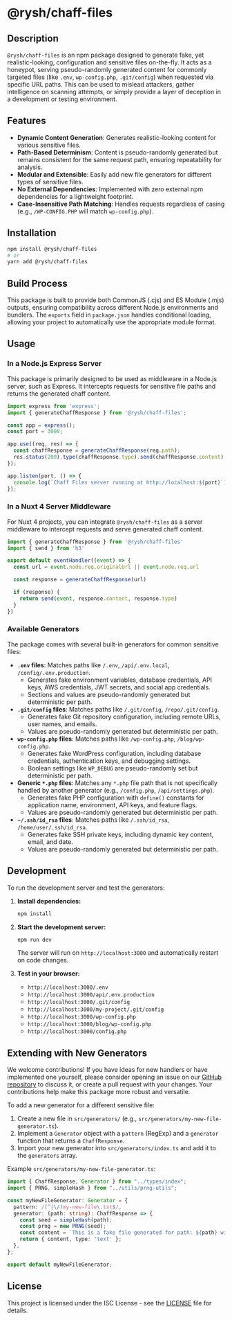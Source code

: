 # @rysh/chaff-files

## Description

`@rysh/chaff-files` is an npm package designed to generate fake, yet realistic-looking, configuration and sensitive files on-the-fly. It acts as a honeypot, serving pseudo-randomly generated content for commonly targeted files (like `.env`, `wp-config.php`, `.git/config`) when requested via specific URL paths. This can be used to mislead attackers, gather intelligence on scanning attempts, or simply provide a layer of deception in a development or testing environment.

## Features

-   **Dynamic Content Generation**: Generates realistic-looking content for various sensitive files.
-   **Path-Based Determinism**: Content is pseudo-randomly generated but remains consistent for the same request path, ensuring repeatability for analysis.
-   **Modular and Extensible**: Easily add new file generators for different types of sensitive files.
-   **No External Dependencies**: Implemented with zero external npm dependencies for a lightweight footprint.
-   **Case-Insensitive Path Matching**: Handles requests regardless of casing (e.g., `/WP-CONFIG.PHP` will match `wp-config.php`).

## Installation

```bash
npm install @rysh/chaff-files
# or
yarn add @rysh/chaff-files
```

## Build Process

This package is built to provide both CommonJS (.cjs) and ES Module (.mjs) outputs, ensuring compatibility across different Node.js environments and bundlers. The `exports` field in `package.json` handles conditional loading, allowing your project to automatically use the appropriate module format.



## Usage

### In a Node.js Express Server

This package is primarily designed to be used as middleware in a Node.js server, such as Express. It intercepts requests for sensitive file paths and returns the generated chaff content.

```typescript
import express from 'express';
import { generateChaffResponse } from '@rysh/chaff-files';

const app = express();
const port = 3000;

app.use((req, res) => {
  const chaffResponse = generateChaffResponse(req.path);
  res.status(200).type(chaffResponse.type).send(chaffResponse.content);
});

app.listen(port, () => {
  console.log(`Chaff Files server running at http://localhost:${port}`);
});
```

### In a Nuxt 4 Server Middleware

For Nuxt 4 projects, you can integrate `@rysh/chaff-files` as a server middleware to intercept requests and serve generated chaff content.

```typescript
import { generateChaffResponse } from '@rysh/chaff-files'
import { send } from 'h3'

export default eventHandler((event) => {
  const url = event.node.req.originalUrl || event.node.req.url

  const response = generateChaffResponse(url)

  if (response) {
    return send(event, response.content, response.type)
  }
})
```

### Available Generators

The package comes with several built-in generators for common sensitive files:

-   **`.env` files**: Matches paths like `/.env`, `/api/.env.local`, `/config/.env.production`.
    *   Generates fake environment variables, database credentials, API keys, AWS credentials, JWT secrets, and social app credentials.
    *   Sections and values are pseudo-randomly generated but deterministic per path.
-   **`.git/config` files**: Matches paths like `/.git/config`, `/repo/.git/config`.
    *   Generates fake Git repository configuration, including remote URLs, user names, and emails.
    *   Values are pseudo-randomly generated but deterministic per path.
-   **`wp-config.php` files**: Matches paths like `/wp-config.php`, `/blog/wp-config.php`.
    *   Generates fake WordPress configuration, including database credentials, authentication keys, and debugging settings.
    *   Boolean settings like `WP_DEBUG` are pseudo-randomly set but deterministic per path.
-   **Generic `*.php` files**: Matches any `*.php` file path that is not specifically handled by another generator (e.g., `/config.php`, `/api/settings.php`).
    *   Generates fake PHP configuration with `define()` constants for application name, environment, API keys, and feature flags.
    *   Values are pseudo-randomly generated but deterministic per path.
-   **`~/.ssh/id_rsa` files**: Matches paths like `/.ssh/id_rsa`, `/home/user/.ssh/id_rsa`.
    *   Generates fake SSH private keys, including dynamic key content, email, and date.
    *   Values are pseudo-randomly generated but deterministic per path.

## Development

To run the development server and test the generators:

1.  **Install dependencies:**
    ```bash
    npm install
    ```
2.  **Start the development server:**
    ```bash
    npm run dev
    ```
    The server will run on `http://localhost:3000` and automatically restart on code changes.

3.  **Test in your browser:**
    *   `http://localhost:3000/.env`
    *   `http://localhost:3000/api/.env.production`
    *   `http://localhost:3000/.git/config`
    *   `http://localhost:3000/my-project/.git/config`
    *   `http://localhost:3000/wp-config.php`
    *   `http://localhost:3000/blog/wp-config.php`
    *   `http://localhost:3000/config.php`
## Extending with New Generators

We welcome contributions! If you have ideas for new handlers or have implemented one yourself, please consider opening an issue on our [GitHub repository](https://github.com/tatarysh/chaff-files) to discuss it, or create a pull request with your changes. Your contributions help make this package more robust and versatile.

To add a new generator for a different sensitive file:

1.  Create a new file in `src/generators/` (e.g., `src/generators/my-new-file-generator.ts`).
2.  Implement a `Generator` object with a `pattern` (RegExp) and a `generator` function that returns a `ChaffResponse`.
3.  Import your new generator into `src/generators/index.ts` and add it to the `generators` array.

Example `src/generators/my-new-file-generator.ts`:

```typescript
import { ChaffResponse, Generator } from "../types/index";
import { PRNG, simpleHash } from "../utils/prng-utils";

const myNewFileGenerator: Generator = {
  pattern: /(^|\/)my-new-file\.txt$/,
  generator: (path: string): ChaffResponse => {
    const seed = simpleHash(path);
    const prng = new PRNG(seed);
    const content = `This is a fake file generated for path: ${path} with a random number: ${prng.nextInt(0, 100)}`;
    return { content, type: 'text' };
  },
};

export default myNewFileGenerator;
```

## License

This project is licensed under the ISC License - see the [LICENSE](LICENSE) file for details.
